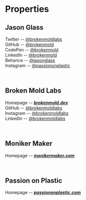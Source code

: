 

# Properties

## Jason Glass
Twitter -- [@brokenmoldlabs](https://twitter.com/brokenmoldlabs)</br>
GitHub -- [@brokenmold](https://github.com/brokenmold)</br>
CodePen -- [@brokenmold](https://codepen.io/brokenmold)</br>
LinkedIn -- [@brokenmold](https://linkedin.com/in/brokenmold)</br>
Behance -- [@jasonglass](https://behance.net/jasonglass)</br>
Instagram -- [@passiononplastic](https://instagram.com/passiononplastic)</br>

</br>

## Broken Mold Labs
Homepage -- **_[brokenmold.dev](https://brokenmold.dev)_**</br>
GitHub -- [@brokenmoldlabs](https://github.com/brokenmoldlabs)</br>
Instagram -- [@brokenmoldlabs](https://instagram.com/brokenmoldlabs)</br>
LinkedIn -- [@brokenmoldlabs](https://linkedin.com/in/brokenmoldlabs)</br>

</br>

## Moniker Maker
Homepage -- **_[monikermaker.com](https://monikermaker.com)_**</br>

</br>

## Passion on Plastic
Homepage -- **_[passiononplastic.com](https://passiononplastic.com)_**</br>